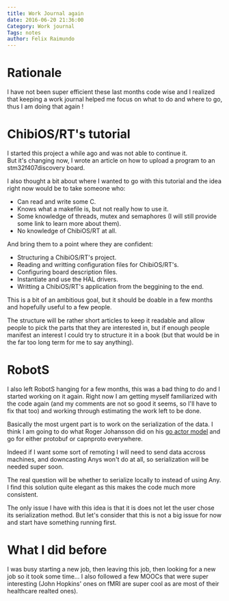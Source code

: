 ```yaml
---
title: Work Journal again
date: 2016-06-20 21:36:00
Category: Work journal
Tags: notes
author: Felix Raimundo
---
```


# Rationale

I have not been super efficient these last months code wise and I realized that keeping a work
journal helped me focus on what to do and where to go, thus I am doing that again !


# ChibiOS/RT's tutorial

I started this project a while ago and was not able to continue it.  
But it's changing now, I wrote an article on how to upload a program to an stm32f407discovery board.

I also thought a bit about where I wanted to go with this tutorial and the idea right now would be
to take someone who:

*  Can read and write some C.
*  Knows what a makefile is, but not really how to use it.
*  Some knowledge of threads, mutex and semaphores (I will still provide some link to learn more
   about them).
*  No knowledge of ChibiOS/RT at all.

And bring them to a point where they are confident:

*  Structuring a ChibiOS/RT's project.
*  Reading and writting configuration files for ChibiOS/RT's.
*  Configuring board description files.
*  Instantiate and use the HAL drivers.
*  Writting a ChibiOS/RT's application from the beggining to the end.

This is a bit of an ambitious goal, but it should be doable in a few months and hopefully useful to
a few people.

The structure will be rather short articles to keep it readable and allow people to pick the parts
that they are interested in, but if enough people manifest an interest I could try to structure it
in a book (but that would be in the far too long term for me to say anything).

# RobotS

I also left RobotS hanging for a few months, this was a bad thing to do and I started working on it
again.
Right now I am getting myself familiarized with the code again (and my comments are not so good it
seems, so I'll have to fix that too) and working through estimating the work left to be done.

Basically the most urgent part is to work on the serialization of the data. I think I am going to do
what Roger Johansson did on his [go actor model](https://github.com/rogeralsing/gam) and go for
either protobuf or capnproto everywhere.

Indeed if I want some sort of remoting I will need to send data accross machines, and downcasting
Anys won't do at all, so serialization will be needed super soon.

The real question will be whether to serialize locally to instead of using Any. I find this solution
quite elegant as this makes the code much more consistent.

The only issue I have with this idea is that it is does not let the user chose its serialization
method. But let's consider that this is not a big issue for now and start have something running
first.

# What I did before

I was busy starting a new job, then leaving this job, then looking for a new job so it took some
time... I also followed a few MOOCs that were super interesting (John Hopkins' ones on fMRI are
super cool as are most of their healthcare realted ones).
